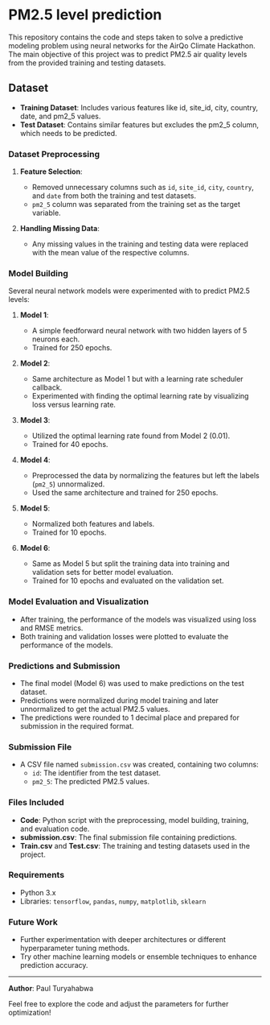 # PM2.5 level prediction

This repository contains the code and steps taken to solve a predictive modeling problem using neural networks for the AirQo Climate Hackathon. The main objective of this project was to predict PM2.5 air quality levels from the provided training and testing datasets.

## Dataset
- **Training Dataset**: Includes various features like id, site_id, city, country, date, and pm2_5 values.
- **Test Dataset**: Contains similar features but excludes the pm2_5 column, which needs to be predicted.

### Dataset Preprocessing
1. **Feature Selection**:
   - Removed unnecessary columns such as `id`, `site_id`, `city`, `country`, and `date` from both the training and test datasets.
   - `pm2_5` column was separated from the training set as the target variable.

2. **Handling Missing Data**:
   - Any missing values in the training and testing data were replaced with the mean value of the respective columns.

### Model Building
Several neural network models were experimented with to predict PM2.5 levels:

1. **Model 1**: 
   - A simple feedforward neural network with two hidden layers of 5 neurons each.
   - Trained for 250 epochs.

2. **Model 2**: 
   - Same architecture as Model 1 but with a learning rate scheduler callback.
   - Experimented with finding the optimal learning rate by visualizing loss versus learning rate.

3. **Model 3**: 
   - Utilized the optimal learning rate found from Model 2 (0.01).
   - Trained for 40 epochs.

4. **Model 4**: 
   - Preprocessed the data by normalizing the features but left the labels (`pm2_5`) unnormalized.
   - Used the same architecture and trained for 250 epochs.

5. **Model 5**: 
   - Normalized both features and labels.
   - Trained for 10 epochs.

6. **Model 6**: 
   - Same as Model 5 but split the training data into training and validation sets for better model evaluation.
   - Trained for 10 epochs and evaluated on the validation set.

### Model Evaluation and Visualization
- After training, the performance of the models was visualized using loss and RMSE metrics.
- Both training and validation losses were plotted to evaluate the performance of the models.

### Predictions and Submission
- The final model (Model 6) was used to make predictions on the test dataset.
- Predictions were normalized during model training and later unnormalized to get the actual PM2.5 values.
- The predictions were rounded to 1 decimal place and prepared for submission in the required format.

### Submission File
- A CSV file named `submission.csv` was created, containing two columns:
  - `id`: The identifier from the test dataset.
  - `pm2_5`: The predicted PM2.5 values.

### Files Included
- **Code**: Python script with the preprocessing, model building, training, and evaluation code.
- **submission.csv**: The final submission file containing predictions.
- **Train.csv** and **Test.csv**: The training and testing datasets used in the project.

### Requirements
- Python 3.x
- Libraries: `tensorflow`, `pandas`, `numpy`, `matplotlib`, `sklearn`

### Future Work
- Further experimentation with deeper architectures or different hyperparameter tuning methods.
- Try other machine learning models or ensemble techniques to enhance prediction accuracy.

---

**Author**: Paul Turyahabwa

Feel free to explore the code and adjust the parameters for further optimization!
